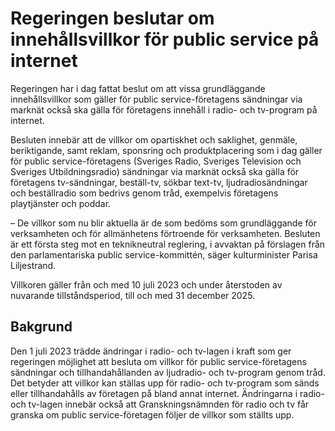 # Regeringen beslutar om innehållsvillkor för public service på internet

Regeringen har i dag fattat beslut om att vissa grundläggande innehållsvillkor som gäller för public service-företagens sändningar via marknät också ska gälla för företagens innehåll i radio- och tv-program på internet.

Besluten innebär att de villkor om opartiskhet och saklighet, genmäle, beriktigande, samt reklam, sponsring och produktplacering som i dag gäller för public service-företagens (Sveriges Radio, Sveriges Television och Sveriges Utbildningsradio) sändningar via marknät också ska gälla för företagens tv-sändningar, beställ-tv, sökbar text-tv, ljudradiosändningar och beställradio som bedrivs genom tråd, exempelvis företagens playtjänster och poddar.

– De villkor som nu blir aktuella är de som bedöms som grundläggande för verksamheten och för allmänhetens förtroende för verksamheten. Besluten är ett första steg mot en teknikneutral reglering, i avvaktan på förslagen från den parlamentariska public service-kommittén, säger kulturminister Parisa Liljestrand.

Villkoren gäller från och med 10 juli 2023 och under återstoden av nuvarande tillståndsperiod, till och med 31 december 2025.

## Bakgrund

Den 1 juli 2023 trädde ändringar i radio- och tv-lagen i kraft som ger regeringen möjlighet att besluta om villkor för public service-företagens sändningar och tillhandahållanden av ljudradio- och tv-program genom tråd. Det betyder att villkor kan ställas upp för radio- och tv-program som sänds eller tillhandahålls av företagen på bland annat internet. Ändringarna i radio- och tv-lagen innebär också att Granskningsnämnden för radio och tv får granska om public service-företagen följer de villkor som ställts upp.
